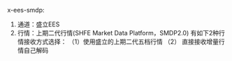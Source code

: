 x-ees-smdp:
1. 通道：盛立EES
2. 行情：上期二代行情(SHFE Market Data Platform，SMDP2.0)
    有如下2种行情接收方式选择：
	（1）使用盛立的上期二代五档行情
	（2） 直接接收增量行情自己解码
	
